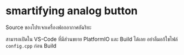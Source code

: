# smartifying analog button

Source ของโปรเจกเครื่องฟอกอากาศอัฉริยะ

สามารถเปิดใน VS-Code ที่มีส่วนขยาย PlatformIO และ Build ได้เลย
อย่าลืมอก้ใขไฟล์ `config.cpp` ก่อน Build
